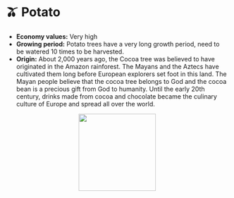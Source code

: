 # 🫒 Potato

* **Economy values:** Very high
* **Growing period:** Potato trees have a very long growth period, need to be watered 10 times to be harvested.
* **Origin:** About 2,000 years ago, the Cocoa tree was believed to have originated in the Amazon rainforest. The Mayans and the Aztecs have cultivated them long before European explorers set foot in this land. The Mayan people believe that the cocoa tree belongs to God and the cocoa bean is a precious gift from God to humanity. Until the early 20th century, drinks made from cocoa and chocolate became the culinary culture of Europe and spread all over the world.

<div align="center">

<figure><img src="../.gitbook/assets/7.png" alt="" width="175"><figcaption></figcaption></figure>

 

<figure><img src="../.gitbook/assets/tree-mid-7.png" alt=""><figcaption></figcaption></figure>

 

<figure><img src="../.gitbook/assets/tree-7.png" alt=""><figcaption></figcaption></figure>

</div>
